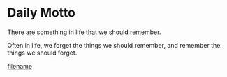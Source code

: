 # Daily Motto
There are something in life that we should remember.

Often in life, we forget the things we should remember, and remember the things we should forget.

[filename](./daily.md ':include')
